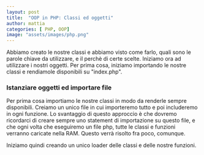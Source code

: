 ```yaml
---
layout: post
title:  "OOP in PHP: Classi ed oggetti"
author: mattia
categories: [ PHP, OOP]
image: "assets/images/php.png"
---
```


Abbiamo creato le nostre classi e abbiamo visto come farlo, quali sono le parole chiave da utilizzare, e il perchè di certe scelte. Iniziamo ora ad utilizzare i nostri oggetti.
Per prima cosa, iniziamo importando le nostre classi e rendiamole disponibili su "index.php".


### Istanziare oggetti ed importare file


Per prima cosa importiamo le nostre classi in modo da renderle sempre disponibili. Creiamo un unico file in cui importeremo tutto e poi includeremo in ogni funzione.
Lo svantaggio di questo approccio è che dovremo ricordarci di creare sempre uno statement di importazione su questo file, e che ogni volta che eseguiremo un file php, tutte le classi e funzioni verranno caricate nella RAM.
Questo verrà risolto fra poco, comunque.

Iniziamo quindi creando un unico loader delle classi e delle nostre funzioni.

```
```
